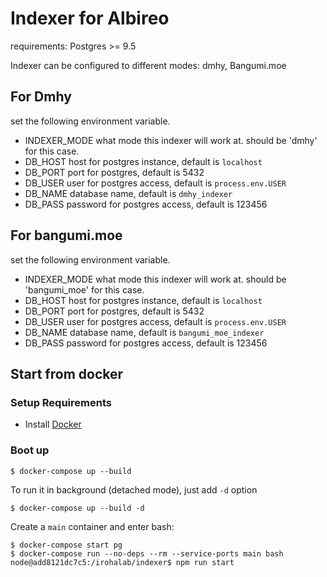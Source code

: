 # Indexer for Albireo

requirements: Postgres >= 9.5

Indexer can be configured to different modes: dmhy, Bangumi.moe

## For Dmhy

set the following environment variable.

- INDEXER_MODE what mode this indexer will work at. should be 'dmhy' for this case.
- DB_HOST host for postgres instance, default is `localhost`
- DB_PORT port for postgres, default is 5432
- DB_USER user for postgres access, default is `process.env.USER`
- DB_NAME database name, default is `dmhy_indexer`
- DB_PASS password for postgres access, default is 123456

## For bangumi.moe

set the following environment variable.

- INDEXER_MODE what mode this indexer will work at. should be 'bangumi_moe' for this case.
- DB_HOST host for postgres instance, default is `localhost`
- DB_PORT port for postgres, default is 5432
- DB_USER user for postgres access, default is `process.env.USER`
- DB_NAME database name, default is `bangumi_moe_indexer`
- DB_PASS password for postgres access, default is 123456

## Start from docker

### Setup Requirements

* Install [Docker](https://www.docker.com/community-edition#/download)

### Boot up

```
$ docker-compose up --build
```

To run it in background (detached mode), just add `-d` option
```
$ docker-compose up --build -d
```

Create a `main` container and enter bash:

```
$ docker-compose start pg
$ docker-compose run --no-deps --rm --service-ports main bash
node@add8121dc7c5:/irohalab/indexer$ npm run start
```
